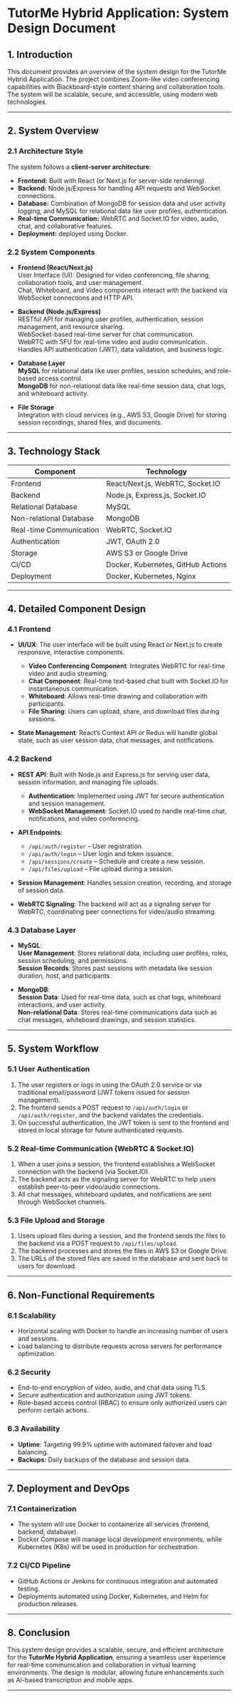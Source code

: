 # TutorMe Hybrid Application: System Design Document

## 1. Introduction
This document provides an overview of the system design for the TutorMe Hybrid Application. The project combines Zoom-like video conferencing capabilities with Blackboard-style content sharing and collaboration tools. The system will be scalable, secure, and accessible, using modern web technologies.

---

## 2. System Overview

### 2.1 Architecture Style
The system follows a **client-server architecture**:
- **Frontend:** Built with React (or Next.js for server-side rendering).
- **Backend:** Node.js/Express for handling API requests and WebSocket connections.
- **Database:** Combination of MongoDB for session data and user activity logging, and MySQL for relational data like user profiles, authentication.
- **Real-time Communication:** WebRTC and Socket.IO for video, audio, chat, and collaborative features.
- **Deployment:** deployed using Docker.

### 2.2 System Components
- **Frontend (React/Next.js)**  
  User Interface (UI): Designed for video conferencing, file sharing, collaboration tools, and user management.  
  Chat, Whiteboard, and Video components interact with the backend via WebSocket connections and HTTP API.
  
- **Backend (Node.js/Express)**  
  RESTful API for managing user profiles, authentication, session management, and resource sharing.  
  WebSocket-based real-time server for chat communication.  
  WebRTC with SFU for real-time video and audio communication.
  Handles API authentication (JWT), data validation, and business logic.
  
- **Database Layer**  
  **MySQL** for relational data like user profiles, session schedules, and role-based access control.  
  **MongoDB** for non-relational data like real-time session data, chat logs, and whiteboard activity.
  
- **File Storage**  
  Integration with cloud services (e.g., AWS S3, Google Drive) for storing session recordings, shared files, and documents.

---

## 3. Technology Stack

| Component              | Technology                         |
|------------------------|-------------------------------------|
| Frontend               | React/Next.js, WebRTC, Socket.IO    |
| Backend                | Node.js, Express.js, Socket.IO      |
| Relational Database    | MySQL                              |
| Non-relational Database| MongoDB                            |
| Real-time Communication| WebRTC, Socket.IO                  |
| Authentication         | JWT, OAuth 2.0                     |
| Storage                | AWS S3 or Google Drive             |
| CI/CD                  | Docker, Kubernetes, GitHub Actions |
| Deployment             | Docker, Kubernetes, Nginx          |

---

## 4. Detailed Component Design

### 4.1 Frontend
- **UI/UX**: The user interface will be built using React or Next.js to create responsive, interactive components.
  - **Video Conferencing Component**: Integrates WebRTC for real-time video and audio streaming.
  - **Chat Component**: Real-time text-based chat built with Socket.IO for instantaneous communication.
  - **Whiteboard**: Allows real-time drawing and collaboration with participants.
  - **File Sharing**: Users can upload, share, and download files during sessions.
  
- **State Management**: React’s Context API or Redux will handle global state, such as user session data, chat messages, and notifications.

### 4.2 Backend
- **REST API**: Built with Node.js and Express.js for serving user data, session information, and managing file uploads.
  - **Authentication**: Implemented using JWT for secure authentication and session management.
  - **WebSocket Management**: Socket.IO used to handle real-time chat, notifications, and video conferencing.
  
- **API Endpoints**:
  - `/api/auth/register` – User registration.
  - `/api/auth/login` – User login and token issuance.
  - `/api/sessions/create` – Schedule and create a new session.
  - `/api/files/upload` – File upload during a session.
  
- **Session Management**: Handles session creation, recording, and storage of session data.
  
- **WebRTC Signaling**: The backend will act as a signaling server for WebRTC, coordinating peer connections for video/audio streaming.

### 4.3 Database Layer
- **MySQL**:  
  **User Management**: Stores relational data, including user profiles, roles, session scheduling, and permissions.  
  **Session Records**: Stores past sessions with metadata like session duration, host, and participants.

- **MongoDB**:  
  **Session Data**: Used for real-time data, such as chat logs, whiteboard interactions, and user activity.  
  **Non-relational Data**: Stores real-time communications data such as chat messages, whiteboard drawings, and session statistics.

---

## 5. System Workflow

### 5.1 User Authentication
1. The user registers or logs in using the OAuth 2.0 service or via traditional email/password (JWT tokens issued for session management).
2. The frontend sends a POST request to `/api/auth/login` or `/api/auth/register`, and the backend validates the credentials.
3. On successful authentication, the JWT token is sent to the frontend and stored in local storage for future authenticated requests.

### 5.2 Real-time Communication (WebRTC & Socket.IO)
1. When a user joins a session, the frontend establishes a WebSocket connection with the backend (via Socket.IO).
2. The backend acts as the signaling server for WebRTC to help users establish peer-to-peer video/audio connections.
3. All chat messages, whiteboard updates, and notifications are sent through WebSocket channels.

### 5.3 File Upload and Storage
1. Users upload files during a session, and the frontend sends the files to the backend via a POST request to `/api/files/upload`.
2. The backend processes and stores the files in AWS S3 or Google Drive.
3. The URLs of the stored files are saved in the database and sent back to users for download.

---

## 6. Non-Functional Requirements

### 6.1 Scalability
- Horizontal scaling with Docker to handle an increasing number of users and sessions.
- Load balancing to distribute requests across servers for performance optimization.

### 6.2 Security
- End-to-end encryption of video, audio, and chat data using TLS.
- Secure authentication and authorization using JWT tokens.
- Role-based access control (RBAC) to ensure only authorized users can perform certain actions.

### 6.3 Availability
- **Uptime**: Targeting 99.9% uptime with automated failover and load balancing.
- **Backups**: Daily backups of the database and session data.

---

## 7. Deployment and DevOps

### 7.1 Containerization
- The system will use Docker to containerize all services (frontend, backend, database).
- Docker Compose will manage local development environments, while Kubernetes (K8s) will be used in production for orchestration.

### 7.2 CI/CD Pipeline
- GitHub Actions or Jenkins for continuous integration and automated testing.
- Deployments automated using Docker, Kubernetes, and Helm for production releases.

---

## 8. Conclusion
This system design provides a scalable, secure, and efficient architecture for the **TutorMe Hybrid Application**, ensuring a seamless user experience for real-time communication and collaboration in virtual learning environments. The design is modular, allowing future enhancements such as AI-based transcription and mobile apps.

---


